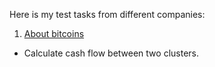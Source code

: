 Here is my test tasks from different companies:
1) [About bitcoins](https://github.com/omakarevich/tests/tree/main/about_bitcoins) 
- Calculate cash flow between two clusters.
